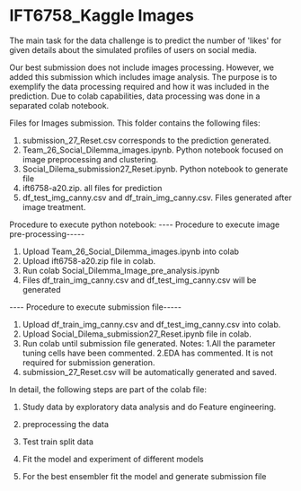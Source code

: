 # IFT6758_Kaggle Images
The main task for the data challenge is to predict the number of 'likes' for given details about the simulated profiles of users on social media.

Our best submission does not include images processing. However, we added this submission which includes image analysis. The purpose is to exemplify the data processing required and how it was included in the prediction. Due to colab capabilities, data processing was done in a separated colab notebook.

Files for Images submission. This folder contains the following files:

1. submission_27_Reset.csv corresponds to the prediction generated.
2. Team_26_Social_Dilemma_images.ipynb. Python notebook focused on image preprocessing and clustering.
3. Social_Dilema_submission27_Reset.ipynb. Python notebook to generate file
4. ift6758-a20.zip. all files for prediction
5. df_test_img_canny.csv and df_train_img_canny.csv. Files generated after image treatment.

Procedure to execute python notebook:
---- Procedure to execute image pre-processing-----
1. Upload Team_26_Social_Dilemma_images.ipynb into colab
2. Upload ift6758-a20.zip file in colab.
3. Run colab Social_Dilemma_Image_pre_analysis.ipynb
4. Files df_train_img_canny.csv and df_test_img_canny.csv will be generated

---- Procedure to execute submission file-----
1. Upload df_train_img_canny.csv and df_test_img_canny.csv into colab. 
2. Upload Social_Dilema_submission27_Reset.ipynb file in colab.
2. Run colab until submission file generated. Notes:
	1.All the parameter tuning cells have been commented.
	2.EDA has commented. It is not required for submission generation.
3. submission_27_Reset.csv will be automatically generated and saved.


In detail, the following steps are part of the colab file:

1. Study data by exploratory data analysis and do Feature engineering.

2. preprocessing the data

3. Test train split data

4. Fit the model and experiment of different models

5. For the best ensembler fit the model and generate submission file


